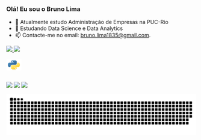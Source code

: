 ### Olá! Eu sou o Bruno Lima

- 🔭 Atualmente estudo Administração de Empresas na PUC-Rio
- 🌱 Estudando Data Science e Data Analytics
- 📫 Contacte-me no email: bruno.lima1835@gmail.com.

 <div>
  <a href="https://github.com/brunoliima">
  <img height="180em" src="https://github-readme-stats.vercel.app/api?username=brunoliima&show_icons=true&theme=dark&include_all_commits=true&count_private=true"/>
  <img height="180em" src="https://github-readme-stats.vercel.app/api/top-langs/?username=brunoliima&layout=compact&langs_count=7&theme=dark"/>
</div>
<div style="display: inline_block"><br>
  <img align="center" alt="Rafa-Python" height="30" width="40" src="https://raw.githubusercontent.com/devicons/devicon/master/icons/python/python-original.svg">
</div>

  ##
  
 <div> 
  <a href="https://www.instagram.com/3d.artes_/" target="_blank"><img src="https://img.shields.io/badge/-Instagram-%23E4405F?style=for-the-badge&logo=instagram&logoColor=white" target="_blank"></a>
  <a href = "mailto:bruno.lima1835@gmail.com"><img src="https://img.shields.io/badge/-Gmail-%23333?style=for-the-badge&logo=gmail&logoColor=white" target="_blank"></a>
  <a href="https://www.linkedin.com/in/brunolima30/" target="_blank"><img src="https://img.shields.io/badge/-LinkedIn-%230077B5?style=for-the-badge&logo=linkedin&logoColor=white" target="_blank"></a> 
   
   
   ![Snake animation](https://github.com/brunoliima/brunoliima/blob/output/github-contribution-grid-snake.svg)
